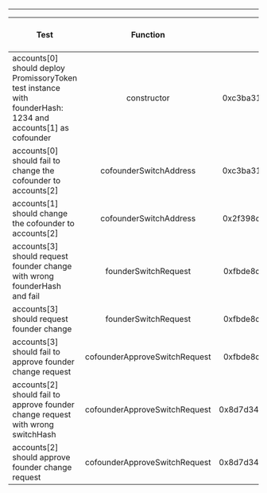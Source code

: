 -------------------------------------
| Test   | Function |     Sender Address    | Test Time (ms) | Status | Txn Hash |
|-----|:-------:|:-------:| ------:|------:| :------ |
|accounts[0] should deploy PromissoryToken test instance with founderHash: 1234 and accounts[1] as cofounder | constructor | 0xc3ba31e3e76445ee213e8bfc8cb5f7768bd12bb0 | 602 | passed | [0x789f2692310d6adc40409ec08b11e1dccaf8336e737c90a5db92b089075dfce4](https://testnet.etherscan.io/tx/0x789f2692310d6adc40409ec08b11e1dccaf8336e737c90a5db92b089075dfce4)|
|accounts[0] should fail to change the cofounder to accounts[2] | cofounderSwitchAddress | 0xc3ba31e3e76445ee213e8bfc8cb5f7768bd12bb0 |  | failed | |
|accounts[1] should change the cofounder to accounts[2] | cofounderSwitchAddress | 0x2f398d22c1aa12eacedad01f0301243cbb4647ad | 1759 | passed | [0xd352767713d2d0f46cac9d4a3ae7f95af2411fa2232801d5999862f71c4b9dd5](https://testnet.etherscan.io/tx/0xd352767713d2d0f46cac9d4a3ae7f95af2411fa2232801d5999862f71c4b9dd5)|
|accounts[3] should request founder change with wrong founderHash and fail | founderSwitchRequest | 0xfbde8d50ba5319e180c52f6860f732ceb35f035b |  | failed | |
|accounts[3] should request founder change | founderSwitchRequest | 0xfbde8d50ba5319e180c52f6860f732ceb35f035b | 1273 | passed | [0xcf8683229c7f9804cf6b5c4cb61ca4d1238a745a907664fa527e20de9fcd86e4](https://testnet.etherscan.io/tx/0xcf8683229c7f9804cf6b5c4cb61ca4d1238a745a907664fa527e20de9fcd86e4)|
|accounts[3] should fail to approve founder change request | cofounderApproveSwitchRequest | 0xfbde8d50ba5319e180c52f6860f732ceb35f035b |  | failed | |
|accounts[2] should fail to approve founder change request with wrong switchHash | cofounderApproveSwitchRequest | 0x8d7d34d7b43798a80047bee6e4b277e85e851504 |  | failed | |
|accounts[2] should approve founder change request | cofounderApproveSwitchRequest | 0x8d7d34d7b43798a80047bee6e4b277e85e851504 | 968 | passed | [0xe0dcbee688e79df2cc16714a54acb7dfb36a0f0a2b3d468cb38a47ef1e7969ca](https://testnet.etherscan.io/tx/0xe0dcbee688e79df2cc16714a54acb7dfb36a0f0a2b3d468cb38a47ef1e7969ca)|
